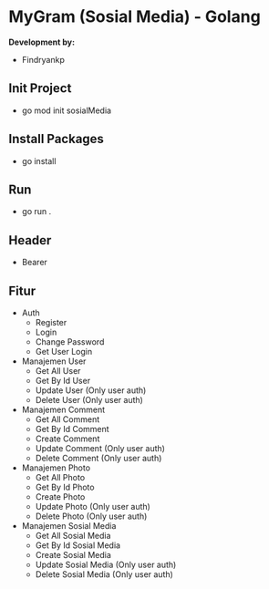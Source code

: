 # MyGram (Sosial Media) - Golang

**Development by:** 
- Findryankp

## Init Project
- go mod init sosialMedia

## Install Packages
- go install

## Run
- go run .

## Header
- Bearer <token>

## Fitur
* Auth
  - Register
  - Login
  - Change Password
  - Get User Login
* Manajemen User
  - Get All User
  - Get By Id User
  - Update User (Only user auth)
  - Delete User (Only user auth)
* Manajemen Comment
  - Get All Comment
  - Get By Id Comment
  - Create Comment
  - Update Comment (Only user auth)
  - Delete Comment (Only user auth)
* Manajemen Photo
  - Get All Photo
  - Get By Id Photo
  - Create Photo
  - Update Photo (Only user auth)
  - Delete Photo (Only user auth)
* Manajemen Sosial Media
  - Get All Sosial Media
  - Get By Id Sosial Media
  - Create Sosial Media
  - Update Sosial Media (Only user auth)
  - Delete Sosial Media (Only user auth)